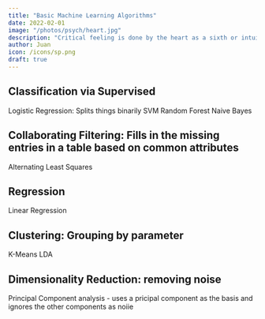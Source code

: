 ```yaml
---
title: "Basic Machine Learning Algorithms"
date: 2022-02-01
image: "/photos/psych/heart.jpg"
description: "Critical feeling is done by the heart as a sixth or intuitional sense to catch the ego (the feeling of the self)"
author: Juan
icon: /icons/sp.png
draft: true
---
```



## Classification via Supervised

Logistic Regression: Splits things binarily 
SVM 
Random Forest
Naive Bayes

## Collaborating Filtering: Fills in the missing entries in a table based on common attributes

Alternating Least Squares

## Regression 

Linear Regression 

## Clustering: Grouping by parameter

K-Means
LDA

## Dimensionality Reduction: removing noise

Principal Component analysis - uses a pricipal component as the basis and ignores the other components as noiie

